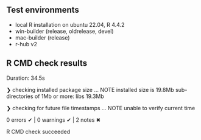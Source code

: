 ## Test environments

- local R installation on ubuntu 22.04, R 4.4.2
- win-builder (release, oldrelease, devel)
- mac-builder (release)
- r-hub v2


## R CMD check results

Duration: 34.5s

❯ checking installed package size ... NOTE
    installed size is 19.8Mb
    sub-directories of 1Mb or more:
      libs  19.3Mb
      
❯ checking for future file timestamps ... NOTE
  unable to verify current time
  
0 errors ✔ | 0 warnings ✔ | 2 notes ✖

R CMD check succeeded
